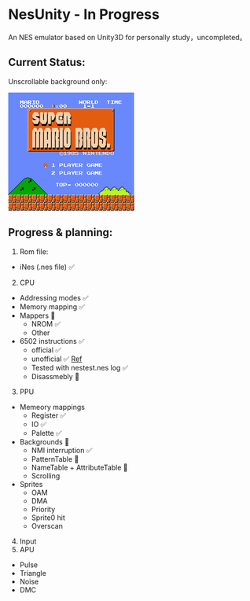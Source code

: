 # NesUnity - In Progress

An NES emulator based on Unity3D for personally study，uncompleted。

## Current Status:

Unscrollable background only:

![screen.png](screen.png)

## Progress & planning:

1. Rom file: 
  * iNes (.nes file)  ✅  
2. CPU
  * Addressing modes ✅
  * Memory mapping ✅
  * Mappers 🔲
    * NROM ✅
    * Other
  * 6502 instructions ✅
    * official ✅
    * unofficial ✅  [Ref](http://www.oxyron.de/html/opcodes02.html)
    * Tested with nestest.nes log ✅
    * Disassmebly 🔲
3. PPU
  * Memeory mappings
    * Register ✅
    * IO ✅
    * Palette ✅ 
  * Backgrounds 🔲
    * NMI interruption ✅
    * PatternTable 🔲 
    * NameTable + AttributeTable 🔲
    * Scrolling
  * Sprites 
    * OAM
    * DMA
    * Priority
    * Sprite0 hit
    * Overscan  
 4. Input
 5. APU
  * Pulse
  * Triangle
  * Noise
  * DMC

